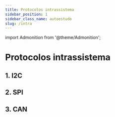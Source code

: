 ```yaml
---
title: Protocolos intrassistema
sidebar_position: 1
sidebar_class_name: autoestudo
slug: /intra
---
```


import Admonition from '@theme/Admonition';

# Protocolos intrassistema

## 1. I2C

## 2. SPI

## 3. CAN
